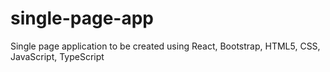# single-page-app
Single page application to be created using React, Bootstrap, HTML5, CSS, JavaScript, TypeScript
